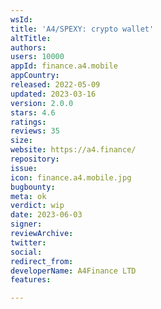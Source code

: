 ```yaml
---
wsId: 
title: 'A4/SPEXY: crypto wallet'
altTitle: 
authors: 
users: 10000
appId: finance.a4.mobile
appCountry: 
released: 2022-05-09
updated: 2023-03-16
version: 2.0.0
stars: 4.6
ratings: 
reviews: 35
size: 
website: https://a4.finance/
repository: 
issue: 
icon: finance.a4.mobile.jpg
bugbounty: 
meta: ok
verdict: wip
date: 2023-06-03
signer: 
reviewArchive: 
twitter: 
social: 
redirect_from: 
developerName: A4Finance LTD
features: 

---
```


